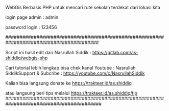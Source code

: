 WebGis Berbasis PHP untuk mencari rute sekolah terdekat dari lokasi kita

login page admin : admin

password login : 123456

#########################################################################################

Script ini hasil edit dari Nasrullah Siddik : https://gitlab.com/as-shiddiq/webgis-php

Cari tutorial lebih lengkap bisa chek kanal Youtube : Nasrullah SiddikSupport & Subcribe : https://youtube.com/c/NasrullahSiddik

Kalian bisa langsung donate ke https://trakteer.id/as.shiddiq

atau langsung beri tips melalui https://trakteer.id/as.shiddiq/tip
##########################################################################################
